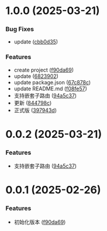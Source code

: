 # 1.0.0 (2025-03-21)


### Bug Fixes

* update ([cbb0d35](https://github.com/happyuz/wps-airscript-router/commit/cbb0d355a00b5be4f38f26b40f3eb62bc09ba46c))


### Features

* create project ([f90da69](https://github.com/happyuz/wps-airscript-router/commit/f90da69864e2c3d61dfd2b91878e1ee9aba8e29b))
* update ([6823902](https://github.com/happyuz/wps-airscript-router/commit/68239026ad6f45fb769d49d3eee94992a848a886))
* update package.json ([67c878c](https://github.com/happyuz/wps-airscript-router/commit/67c878c15c789c3dee10ce64ed59a1934f729698))
* update README.md ([f08fe57](https://github.com/happyuz/wps-airscript-router/commit/f08fe572c57d93ae55896f136eac2ea2d3f30d93))
* 支持嵌套子路由 ([94a5c37](https://github.com/happyuz/wps-airscript-router/commit/94a5c37ddb13157486d97fff9042adafa55ae01c))
* 更新 ([844798c](https://github.com/happyuz/wps-airscript-router/commit/844798c4e2f3b1b65fd06a18924ffc1b261b84ea))
* 正式版 ([397943d](https://github.com/happyuz/wps-airscript-router/commit/397943d192113a2bd07f503f5255df51642a883d))

# 0.0.2 (2025-03-21)

### Features
* 支持嵌套子路由 ([94a5c37](https://github.com/happyuz/wps-airscript-router/commit/94a5c37ddb13157486d97fff9042adafa55ae01c))

# 0.0.1 (2025-02-26)

### Features
* 初始化版本 ([f90da69](https://github.com/happyuz/wps-airscript-router/commit/f90da69864e2c3d61dfd2b91878e1ee9aba8e29b))
